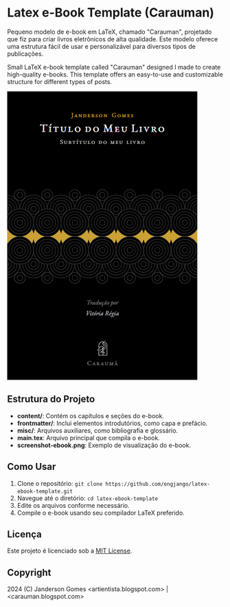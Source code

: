 # Latex e-Book Template (Carauman)

Pequeno modelo de e-book em LaTeX, chamado "Carauman", projetado que fiz para criar livros eletrônicos de alta qualidade. Este modelo oferece uma estrutura fácil de usar e personalizável para diversos tipos de publicações.

Small LaTeX e-book template called "Carauman" designed I made to create high-quality e-books. This template offers an easy-to-use and customizable structure for different types of posts.

![Screenshot ebook](https://raw.githubusercontent.com/engjango/latex-ebook-template/main/screenshot-ebook.png)

## Estrutura do Projeto

- **content/**: Contém os capítulos e seções do e-book.
- **frontmatter/**: Inclui elementos introdutórios, como capa e prefácio.
- **misc/**: Arquivos auxiliares, como bibliografia e glossário.
- **main.tex**: Arquivo principal que compila o e-book.
- **screenshot-ebook.png**: Exemplo de visualização do e-book.

## Como Usar

1. Clone o repositório: `git clone https://github.com/engjango/latex-ebook-template.git`
2. Navegue até o diretório: `cd latex-ebook-template`
3. Edite os arquivos conforme necessário.
4. Compile o e-book usando seu compilador LaTeX preferido.

## Licença

Este projeto é licenciado sob a [MIT License](LICENSE).

## Copyright

2024 (C) Janderson Gomes <artientista.blogspot.com> | <carauman.blogspot.com>
